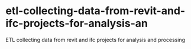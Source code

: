 # etl-collecting-data-from-revit-and-ifc-projects-for-analysis-an
ETL collecting data from revit and ifc projects for analysis and processing
